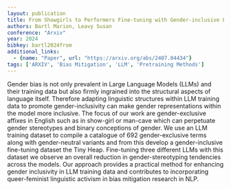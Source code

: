 ```yaml
---
layout: publication
title: From Showgirls to Performers Fine-tuning with Gender-inclusive Language for Bias Reduction in LLMs
authors: Bartl Marion, Leavy Susan
conference: "Arxiv"
year: 2024
bibkey: bartl2024from
additional_links:
  - {name: "Paper", url: "https://arxiv.org/abs/2407.04434"}
tags: ['ARXIV', 'Bias Mitigation', 'LLM', 'Pretraining Methods']
---
```

Gender bias is not only prevalent in Large Language Models (LLMs) and their training data but also firmly ingrained into the structural aspects of language itself. Therefore adapting linguistic structures within LLM training data to promote gender-inclusivity can make gender representations within the model more inclusive. The focus of our work are gender-exclusive affixes in English such as in show-girl or man-cave which can perpetuate gender stereotypes and binary conceptions of gender. We use an LLM training dataset to compile a catalogue of 692 gender-exclusive terms along with gender-neutral variants and from this develop a gender-inclusive fine-tuning dataset the Tiny Heap. Fine-tuning three different LLMs with this dataset we observe an overall reduction in gender-stereotyping tendencies across the models. Our approach provides a practical method for enhancing gender inclusivity in LLM training data and contributes to incorporating queer-feminist linguistic activism in bias mitigation research in NLP.
